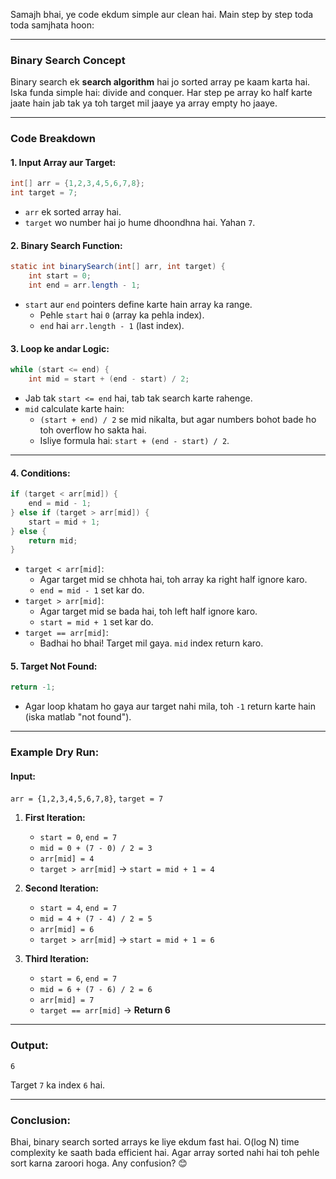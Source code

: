 
Samajh bhai, ye code ekdum simple aur clean hai. Main step by step toda toda samjhata hoon:

---

### Binary Search Concept

Binary search ek **search algorithm** hai jo sorted array pe kaam karta hai. Iska funda simple hai: divide and conquer. Har step pe array ko half karte jaate hain jab tak ya toh target mil jaaye ya array empty ho jaaye.

---

### Code Breakdown

#### 1. **Input Array aur Target:**

```java
int[] arr = {1,2,3,4,5,6,7,8};
int target = 7;
```

- `arr` ek sorted array hai.
- `target` wo number hai jo hume dhoondhna hai. Yahan `7`.

#### 2. **Binary Search Function:**

```java
static int binarySearch(int[] arr, int target) {
    int start = 0;
    int end = arr.length - 1;
```

- `start` aur `end` pointers define karte hain array ka range.
    - Pehle `start` hai `0` (array ka pehla index).
    - `end` hai `arr.length - 1` (last index).

#### 3. **Loop ke andar Logic:**

```java
while (start <= end) {
    int mid = start + (end - start) / 2;
```

- Jab tak `start <= end` hai, tab tak search karte rahenge.
- `mid` calculate karte hain:
    - `(start + end) / 2` se mid nikalta, but agar numbers bohot bade ho toh overflow ho sakta hai.
    - Isliye formula hai: `start + (end - start) / 2`.

---

#### 4. **Conditions:**

```java
if (target < arr[mid]) {
    end = mid - 1;
} else if (target > arr[mid]) {
    start = mid + 1;
} else {
    return mid;
}
```

- `target < arr[mid]`:
    - Agar target mid se chhota hai, toh array ka right half ignore karo.
    - `end = mid - 1` set kar do.
- `target > arr[mid]`:
    - Agar target mid se bada hai, toh left half ignore karo.
    - `start = mid + 1` set kar do.
- `target == arr[mid]`:
    - Badhai ho bhai! Target mil gaya. `mid` index return karo.

#### 5. **Target Not Found:**

```java
return -1;
```

- Agar loop khatam ho gaya aur target nahi mila, toh `-1` return karte hain (iska matlab "not found").

---

### Example Dry Run:

#### Input:

`arr = {1,2,3,4,5,6,7,8}`, `target = 7`

1. **First Iteration:**
    
    - `start = 0`, `end = 7`
    - `mid = 0 + (7 - 0) / 2 = 3`
    - `arr[mid] = 4`
    - `target > arr[mid]` → `start = mid + 1 = 4`
2. **Second Iteration:**
    
    - `start = 4`, `end = 7`
    - `mid = 4 + (7 - 4) / 2 = 5`
    - `arr[mid] = 6`
    - `target > arr[mid]` → `start = mid + 1 = 6`
3. **Third Iteration:**
    
    - `start = 6`, `end = 7`
    - `mid = 6 + (7 - 6) / 2 = 6`
    - `arr[mid] = 7`
    - `target == arr[mid]` → **Return 6**

---

### Output:

```plaintext
6
```

Target `7` ka index `6` hai.

---

### Conclusion:

Bhai, binary search sorted arrays ke liye ekdum fast hai. O(log N) time complexity ke saath bada efficient hai. Agar array sorted nahi hai toh pehle sort karna zaroori hoga. Any confusion? 😊